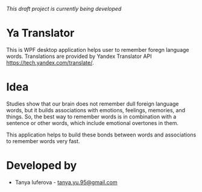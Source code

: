 _This draft project is currently being developed_
# Ya Translator
This is WPF desktop application helps user to remember foregn language words. Translations are provided by Yandex Translator API https://tech.yandex.com/translate/.

# Idea
Studies show that our brain does not remember dull foreign language words, but it builds associations with emotions, feelings, memories, and things. So, the best way to remember words is in combination with a sentence or other words, which include emotional overtones in them.   

This application helps to build these bonds between words and associations to remember words very fast.

# Developed by 
- Tanya Iuferova - tanya.yu.95@gmail.com 
